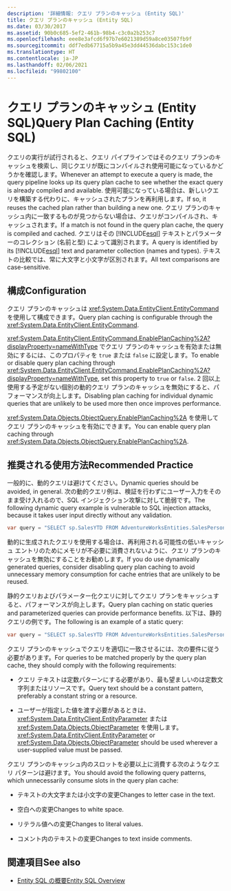 ```yaml
---
description: '詳細情報: クエリ プランのキャッシュ (Entity SQL)'
title: クエリ プランのキャッシュ (Entity SQL)
ms.date: 03/30/2017
ms.assetid: 90b0c685-5ef2-461b-98b4-c3c0a2b253c7
ms.openlocfilehash: eee8e3afcd6f97b7e6021389d59a8ce03507fb9f
ms.sourcegitcommit: ddf7edb67715a5b9a45e3dd44536dabc153c1de0
ms.translationtype: HT
ms.contentlocale: ja-JP
ms.lasthandoff: 02/06/2021
ms.locfileid: "99802100"
---
```

# <a name="query-plan-caching-entity-sql"></a><span data-ttu-id="76a53-103">クエリ プランのキャッシュ (Entity SQL)</span><span class="sxs-lookup"><span data-stu-id="76a53-103">Query Plan Caching (Entity SQL)</span></span>

<span data-ttu-id="76a53-104">クエリの実行が試行されると、クエリ パイプラインではそのクエリ プランのキャッシュを検索し、同じクエリが既にコンパイルされ使用可能になっているかどうかを確認します。</span><span class="sxs-lookup"><span data-stu-id="76a53-104">Whenever an attempt to execute a query is made, the query pipeline looks up its query plan cache to see whether the exact query is already compiled and available.</span></span> <span data-ttu-id="76a53-105">使用可能になっている場合は、新しいクエリを構築する代わりに、キャッシュされたプランを再利用します。</span><span class="sxs-lookup"><span data-stu-id="76a53-105">If so, it reuses the cached plan rather than building a new one.</span></span> <span data-ttu-id="76a53-106">クエリ プランのキャッシュ内に一致するものが見つからない場合は、クエリがコンパイルされ、キャッシュされます。</span><span class="sxs-lookup"><span data-stu-id="76a53-106">If a match is not found in the query plan cache, the query is compiled and cached.</span></span> <span data-ttu-id="76a53-107">クエリはその [!INCLUDE[esql](../../../../../../includes/esql-md.md)] テキストとパラメーターのコレクション (名前と型) によって識別されます。</span><span class="sxs-lookup"><span data-stu-id="76a53-107">A query is identified by its [!INCLUDE[esql](../../../../../../includes/esql-md.md)] text and parameter collection (names and types).</span></span> <span data-ttu-id="76a53-108">テキストの比較では、常に大文字と小文字が区別されます。</span><span class="sxs-lookup"><span data-stu-id="76a53-108">All text comparisons are case-sensitive.</span></span>  
  
## <a name="configuration"></a><span data-ttu-id="76a53-109">構成</span><span class="sxs-lookup"><span data-stu-id="76a53-109">Configuration</span></span>  

 <span data-ttu-id="76a53-110">クエリ プランのキャッシュは <xref:System.Data.EntityClient.EntityCommand> を使用して構成できます。</span><span class="sxs-lookup"><span data-stu-id="76a53-110">Query plan caching is configurable through the <xref:System.Data.EntityClient.EntityCommand>.</span></span>  
  
 <span data-ttu-id="76a53-111"><xref:System.Data.EntityClient.EntityCommand.EnablePlanCaching%2A?displayProperty=nameWithType> でクエリ プランのキャッシュを有効または無効にするには、このプロパティを `true` または `false` に設定します。</span><span class="sxs-lookup"><span data-stu-id="76a53-111">To enable or disable query plan caching through <xref:System.Data.EntityClient.EntityCommand.EnablePlanCaching%2A?displayProperty=nameWithType>, set this property to `true` or `false`.</span></span> <span data-ttu-id="76a53-112">2 回以上使用する予定がない個別の動的クエリ プランのキャッシュを無効にすると、パフォーマンスが向上します。</span><span class="sxs-lookup"><span data-stu-id="76a53-112">Disabling plan caching for individual dynamic queries that are unlikely to be used more then once improves performance.</span></span>  
  
 <span data-ttu-id="76a53-113"><xref:System.Data.Objects.ObjectQuery.EnablePlanCaching%2A> を使用してクエリ プランのキャッシュを有効にできます。</span><span class="sxs-lookup"><span data-stu-id="76a53-113">You can enable query plan caching through <xref:System.Data.Objects.ObjectQuery.EnablePlanCaching%2A>.</span></span>  
  
## <a name="recommended-practice"></a><span data-ttu-id="76a53-114">推奨される使用方法</span><span class="sxs-lookup"><span data-stu-id="76a53-114">Recommended Practice</span></span>  

 <span data-ttu-id="76a53-115">一般的に、動的クエリは避けてください。</span><span class="sxs-lookup"><span data-stu-id="76a53-115">Dynamic queries should be avoided, in general.</span></span> <span data-ttu-id="76a53-116">次の動的クエリ例は、検証を行わずにユーザー入力をそのまま受け入れるので、SQL インジェクション攻撃に対して脆弱です。</span><span class="sxs-lookup"><span data-stu-id="76a53-116">The following dynamic query example is vulnerable to SQL injection attacks, because it takes user input directly without any validation.</span></span>  
  
 ```csharp
 var query = "SELECT sp.SalesYTD FROM AdventureWorksEntities.SalesPerson as sp WHERE sp.EmployeeID = " + employeeTextBox.Text;  
 ```

 <span data-ttu-id="76a53-117">動的に生成されたクエリを使用する場合は、再利用される可能性の低いキャッシュ エントリのためにメモリが不必要に消費されないように、クエリ プランのキャッシュを無効にすることをお勧めします。</span><span class="sxs-lookup"><span data-stu-id="76a53-117">If you do use dynamically generated queries, consider disabling query plan caching to avoid unnecessary memory consumption for cache entries that are unlikely to be reused.</span></span>  
  
 <span data-ttu-id="76a53-118">静的クエリおよびパラメーター化クエリに対してクエリ プランをキャッシュすると、パフォーマンスが向上します。</span><span class="sxs-lookup"><span data-stu-id="76a53-118">Query plan caching on static queries and parameterized queries can provide performance benefits.</span></span> <span data-ttu-id="76a53-119">以下は、静的クエリの例です。</span><span class="sxs-lookup"><span data-stu-id="76a53-119">The following is an example of a static query:</span></span>  
  
```csharp
var query = "SELECT sp.SalesYTD FROM AdventureWorksEntities.SalesPerson as sp";  
```  
  
 <span data-ttu-id="76a53-120">クエリ プランのキャッシュでクエリを適切に一致させるには、次の要件に従う必要があります。</span><span class="sxs-lookup"><span data-stu-id="76a53-120">For queries to be matched properly by the query plan cache, they should comply with the following requirements:</span></span>  
  
- <span data-ttu-id="76a53-121">クエリ テキストは定数パターンにする必要があり、最も望ましいのは定数文字列またはリソースです。</span><span class="sxs-lookup"><span data-stu-id="76a53-121">Query text should be a constant pattern, preferably a constant string or a resource.</span></span>  
  
- <span data-ttu-id="76a53-122">ユーザーが指定した値を渡す必要があるときは、<xref:System.Data.EntityClient.EntityParameter> または <xref:System.Data.Objects.ObjectParameter> を使用します。</span><span class="sxs-lookup"><span data-stu-id="76a53-122"><xref:System.Data.EntityClient.EntityParameter> or <xref:System.Data.Objects.ObjectParameter> should be used wherever a user-supplied value must be passed.</span></span>  
  
 <span data-ttu-id="76a53-123">クエリ プランのキャッシュ内のスロットを必要以上に消費する次のようなクエリ パターンは避けます。</span><span class="sxs-lookup"><span data-stu-id="76a53-123">You should avoid the following query patterns, which unnecessarily consume slots in the query plan cache:</span></span>  
  
- <span data-ttu-id="76a53-124">テキストの大文字または小文字の変更</span><span class="sxs-lookup"><span data-stu-id="76a53-124">Changes to letter case in the text.</span></span>  
  
- <span data-ttu-id="76a53-125">空白への変更</span><span class="sxs-lookup"><span data-stu-id="76a53-125">Changes to white space.</span></span>  
  
- <span data-ttu-id="76a53-126">リテラル値への変更</span><span class="sxs-lookup"><span data-stu-id="76a53-126">Changes to literal values.</span></span>  
  
- <span data-ttu-id="76a53-127">コメント内のテキストの変更</span><span class="sxs-lookup"><span data-stu-id="76a53-127">Changes to text inside comments.</span></span>  
  
## <a name="see-also"></a><span data-ttu-id="76a53-128">関連項目</span><span class="sxs-lookup"><span data-stu-id="76a53-128">See also</span></span>

- [<span data-ttu-id="76a53-129">Entity SQL の概要</span><span class="sxs-lookup"><span data-stu-id="76a53-129">Entity SQL Overview</span></span>](entity-sql-overview.md)

